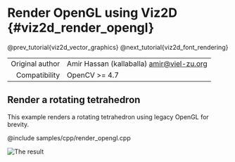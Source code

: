 # Render OpenGL using Viz2D {#viz2d_render_opengl}

@prev_tutorial{viz2d_vector_graphics}
@next_tutorial{viz2d_font_rendering}

|    |    |
| -: | :- |
| Original author | Amir Hassan (kallaballa) <amir@viel-zu.org> |
| Compatibility | OpenCV >= 4.7 |

## Render a rotating tetrahedron
This example renders a rotating tetrahedron using legacy OpenGL for brevity.

@include samples/cpp/render_opengl.cpp

![The result](doc/render_opengl.png)

